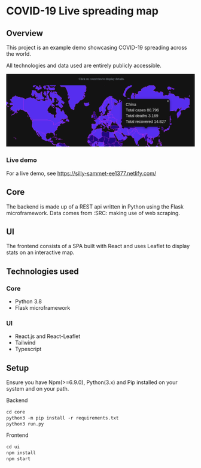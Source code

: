 # COVID-19 Live spreading map

## Overview

This project is an example demo showcasing COVID-19 spreading across the world.

All technologies and data used are entirely publicly accessible.

![image](Screenshot.png)

### Live demo
For a live demo, see https://silly-sammet-ee1377.netlify.com/


## Core

The backend is made up of a REST api written in Python using the Flask microframework. Data comes from :SRC: making use of web scraping.


## UI

The frontend consists of a SPA built with React and uses Leaflet to display stats on an interactive map.


## Technologies used

### Core

* Python 3.8
* Flask microframework


### UI

* React.js and React-Leaflet
* Tailwind
* Typescript

## Setup

Ensure you have Npm(>=6.9.0), Python(3.x) and Pip installed on your system and on your path.


Backend

```
cd core
python3 -m pip install -r requirements.txt
python3 run.py
```

Frontend

```
cd ui
npm install
npm start
```
